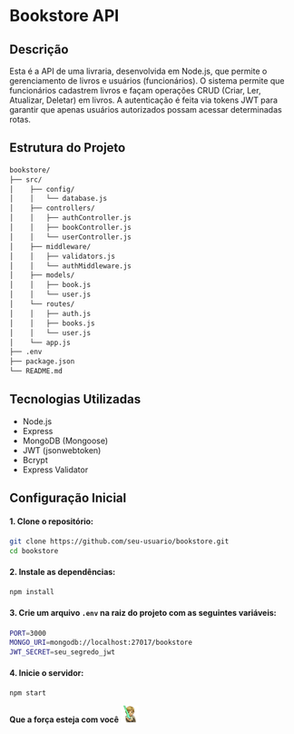 # Bookstore API

## Descrição

Esta é a API de uma livraria, desenvolvida em Node.js, que permite o gerenciamento de livros e usuários (funcionários). O sistema permite que funcionários cadastrem livros e façam operações CRUD (Criar, Ler, Atualizar, Deletar) em livros. A autenticação é feita via tokens JWT para garantir que apenas usuários autorizados possam acessar determinadas rotas.

## Estrutura do Projeto

```bash
bookstore/
├── src/
│    ├── config/
│    │   └── database.js
│    ├── controllers/
│    │   ├── authController.js
│    │   ├── bookController.js
│    │   └── userController.js
│    ├── middleware/
│    │   ├── validators.js
│    │   └── authMiddleware.js
│    ├── models/
│    │   ├── book.js
│    │   └── user.js
│    └── routes/
│    │   ├── auth.js
│    │   ├── books.js
│    │   └── user.js
│    └── app.js
├── .env
├── package.json
└── README.md
```

## Tecnologias Utilizadas
- Node.js
- Express
- MongoDB (Mongoose)
- JWT (jsonwebtoken)
- Bcrypt
- Express Validator

## Configuração Inicial

#### 1. Clone o repositório:

```bash
git clone https://github.com/seu-usuario/bookstore.git
cd bookstore
```

#### 2. Instale as dependências:

```bash
npm install
```

#### 3. Crie um arquivo `.env` na raiz do projeto com as seguintes variáveis:

```bash
PORT=3000
MONGO_URI=mongodb://localhost:27017/bookstore
JWT_SECRET=seu_segredo_jwt
```

#### 4. Inicie o servidor:

```bash
npm start
```
**Que a força esteja com você**
<img src="./docs/images/luke.png" alt="luke skywalker emoji" width="30" height="30">